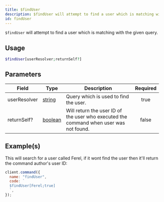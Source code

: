 ```yaml
---
title: $findUser
description: $findUser will attempt to find a user which is matching with the given query.
id: findUser
---
```


`$findUser` will attempt to find a user which is matching with the given query.

## Usage

```php
$findUser[userResolver;returnSelf?]
```

## Parameters

| Field        | Type                                                                                                | Description                                                                           | Required |
| ------------ | --------------------------------------------------------------------------------------------------- | ------------------------------------------------------------------------------------- | :------: |
| userResolver | [string](https://developer.mozilla.org/en-US/docs/Web/JavaScript/Reference/Global_Objects/String)   | Query which is used to find the user.                                                 |   true   |
| returnSelf?  | [boolean](https://developer.mozilla.org/en-US/docs/Web/JavaScript/Reference/Global_Objects/Boolean) | Will return the user ID of the user who executed the command when user was not found. |  false   |

## Example(s)

This will search for a user called Ferel, if it wont find the user then it'll return the command author's user ID:

```javascript
client.command({
  name: "findUser",
  code: `
  $findUser[Ferel;true]
  `,
});
```
